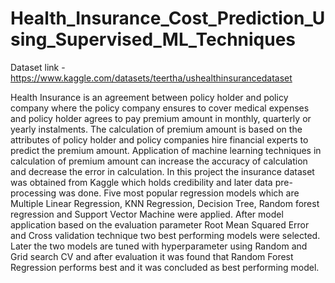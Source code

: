 # Health_Insurance_Cost_Prediction_Using_Supervised_ML_Techniques

Dataset link - https://www.kaggle.com/datasets/teertha/ushealthinsurancedataset

Health Insurance is an agreement between policy holder and policy company where the policy company ensures to cover medical expenses and policy holder agrees to pay premium amount in monthly, quarterly or yearly instalments. The calculation of premium amount is based on the attributes of policy holder and policy companies hire financial experts to predict the premium amount. Application of machine learning techniques in calculation of premium amount can increase the accuracy of calculation and decrease the error in calculation. In this project the insurance dataset was obtained from Kaggle which holds credibility and later data pre-processing was done. Five most popular regression models which are Multiple Linear Regression, KNN Regression, Decision Tree, Random forest regression and Support Vector Machine were applied. After model application based on the evaluation parameter Root Mean Squared Error and Cross validation technique two best performing models were selected. Later the two models are tuned with hyperparameter using Random and Grid search CV and after evaluation it was found that Random Forest Regression performs best and it was concluded as best performing model.
